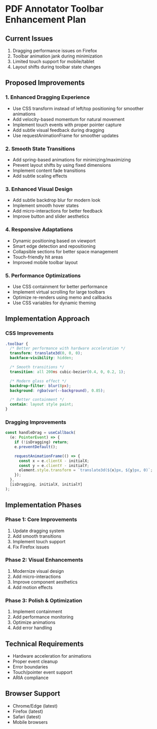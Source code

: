 # PDF Annotator Toolbar Enhancement Plan

## Current Issues

1. Dragging performance issues on Firefox
2. Toolbar animation jank during minimization
3. Limited touch support for mobile/tablet
4. Layout shifts during toolbar state changes

## Proposed Improvements

### 1. Enhanced Dragging Experience

- Use CSS transform instead of left/top positioning for smoother animations
- Add velocity-based momentum for natural movement
- Implement touch events with proper pointer capture
- Add subtle visual feedback during dragging
- Use requestAnimationFrame for smoother updates

### 2. Smooth State Transitions

- Add spring-based animations for minimizing/maximizing
- Prevent layout shifts by using fixed dimensions
- Implement content fade transitions
- Add subtle scaling effects

### 3. Enhanced Visual Design

- Add subtle backdrop blur for modern look
- Implement smooth hover states
- Add micro-interactions for better feedback
- Improve button and slider aesthetics

### 4. Responsive Adaptations

- Dynamic positioning based on viewport
- Smart edge detection and repositioning
- Collapsible sections for better space management
- Touch-friendly hit areas
- Improved mobile toolbar layout

### 5. Performance Optimizations

- Use CSS containment for better performance
- Implement virtual scrolling for large toolbars
- Optimize re-renders using memo and callbacks
- Use CSS variables for dynamic theming

## Implementation Approach

### CSS Improvements

```css
.toolbar {
  /* Better performance with hardware acceleration */
  transform: translate3d(0, 0, 0);
  backface-visibility: hidden;

  /* Smooth transitions */
  transition: all 200ms cubic-bezier(0.4, 0, 0.2, 1);

  /* Modern glass effect */
  backdrop-filter: blur(8px);
  background: rgba(var(--background), 0.85);

  /* Better containment */
  contain: layout style paint;
}
```

### Dragging Improvements

```typescript
const handleDrag = useCallback(
  (e: PointerEvent) => {
    if (!isDragging) return;
    e.preventDefault();

    requestAnimationFrame(() => {
      const x = e.clientX - initialX;
      const y = e.clientY - initialY;
      element.style.transform = `translate3d(${x}px, ${y}px, 0)`;
    });
  },
  [isDragging, initialX, initialY]
);
```

## Implementation Phases

### Phase 1: Core Improvements

1. Update dragging system
2. Add smooth transitions
3. Implement touch support
4. Fix Firefox issues

### Phase 2: Visual Enhancements

1. Modernize visual design
2. Add micro-interactions
3. Improve component aesthetics
4. Add motion effects

### Phase 3: Polish & Optimization

1. Implement containment
2. Add performance monitoring
3. Optimize animations
4. Add error handling

## Technical Requirements

- Hardware acceleration for animations
- Proper event cleanup
- Error boundaries
- Touch/pointer event support
- ARIA compliance

## Browser Support

- Chrome/Edge (latest)
- Firefox (latest)
- Safari (latest)
- Mobile browsers
